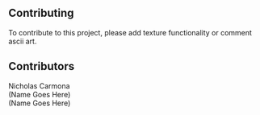 ## Contributing
To contribute to this project, please add texture functionality or comment ascii art.

## Contributors
Nicholas Carmona</br>
(Name Goes Here)</br>
(Name Goes Here)</br>

